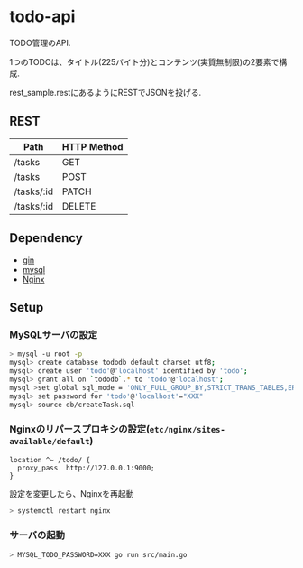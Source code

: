 # todo-api

TODO管理のAPI.

1つのTODOは、タイトル(225バイト分)とコンテンツ(実質無制限)の2要素で構成.

rest_sample.restにあるようにRESTでJSONを投げる.

## REST

| Path | HTTP Method |
| ---  | --- |
| /tasks | GET |
| /tasks | POST |
| /tasks/:id | PATCH |
| /tasks/:id | DELETE |

## Dependency
+ [gin](https://github.com/gin-gonic/gin)
+ [mysql](https://www.mysql.com/jp/)
+ [Nginx](https://www.nginx.com/)

## Setup
### MySQLサーバの設定
```bash
> mysql -u root -p
mysql> create database tododb default charset utf8;
mysql> create user 'todo'@'localhost' identified by 'todo';
mysql> grant all on `tododb`.* to 'todo'@'localhost';
mysql >set global sql_mode = 'ONLY_FULL_GROUP_BY,STRICT_TRANS_TABLES,ERROR_FOR_DIVISION_BY_ZERO,NO_AUTO_CREATE_USER,NO_ENGINE_SUBSTITUTION'
mysql> set password for 'todo'@'localhost'="XXX"
mysql> source db/createTask.sql
```

### Nginxのリパースプロキシの設定(`etc/nginx/sites-available/default`)
```
location ^~ /todo/ {
  proxy_pass  http://127.0.0.1:9000;
}
```
設定を変更したら、Nginxを再起動
```bash
> systemctl restart nginx
```

### サーバの起動
```bash
> MYSQL_TODO_PASSWORD=XXX go run src/main.go
```

